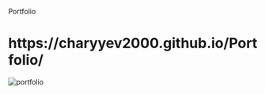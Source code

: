 Portfolio
<h1>https://charyyev2000.github.io/Portfolio/</h1>

![portfolio](https://user-images.githubusercontent.com/83901431/131736938-f2517487-e450-40b1-95f5-893422f4acc7.jpg)
